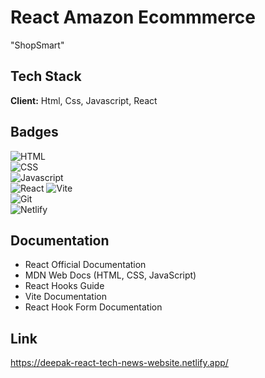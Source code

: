 
# React Amazon Ecommmerce

"ShopSmart"





## Tech Stack

**Client:**  Html, Css, Javascript, React





## Badges

![HTML](https://img.shields.io/badge/HTML-5-blue)  
![CSS](https://img.shields.io/badge/CSS-3-blue)  
![Javascript](https://img.shields.io/badge/JavaScript-ES6-yellow)   
![React](https://img.shields.io/badge/React-19-blue) 
![Vite](https://img.shields.io/badge/Vite-4-purple)  
![Git](https://img.shields.io/badge/Git-Version--Control-red)  
![Netlify](https://img.shields.io/badge/Deployed%20on-Netlify-brightgreen)





## Documentation

- React Official Documentation
- MDN Web Docs (HTML, CSS, JavaScript)
- React Hooks Guide
- Vite Documentation
- React Hook Form Documentation





## Link 

https://deepak-react-tech-news-website.netlify.app/
